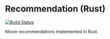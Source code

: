 # Recommendation (Rust)

[![Build Status](https://travis-ci.org/yosefda/recommendation_rust.svg?branch=major_refactoring)](https://travis-ci.org/yosefda/recommendation_rust)

Movie recommendations implemented in Rust.





